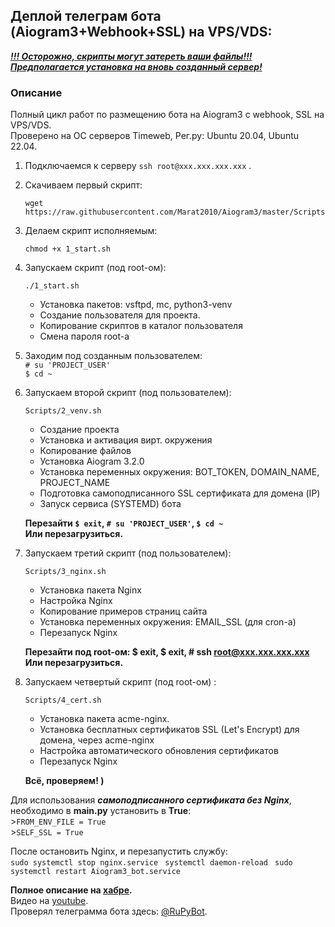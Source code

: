 ## Деплой телеграм бота (Aiogram3+Webhook+SSL) на VPS/VDS: 

<u>***!!! Осторожно, скрипты могут затереть ваши файлы!!!***</u>  
<u>***Предполагается установка на вновь созданный сервер!***</u>  

### Описание
Полный цикл работ по размещению бота на Aiogram3 c webhook, SSL на VPS/VDS.  
Проверено на ОС серверов Timeweb, Рег.ру:  Ubuntu 20.04, Ubuntu 22.04.

1. Подключаемся к серверу `ssh root@xxx.xxx.xxx.xxx` .  

2. Скачиваем первый скрипт:  
    ```
    wget https://raw.githubusercontent.com/Marat2010/Aiogram3/master/Scripts/1_start.sh
    ```

3. Делаем скрипт исполняемым:  
   ```
   chmod +x 1_start.sh
    ```

4. Запускаем скрипт (под root-ом):  
    ```
    ./1_start.sh
    ```
    - Установка пакетов: vsftpd, mc, python3-venv
    - Создание пользователя для проекта.
    - Копирование скриптов в каталог пользователя
    - Смена пароля root-а

5. Заходим под созданным пользователем:  
    `# su 'PROJECT_USER'`  
    `$ cd ~`

6. Запускаем второй скрипт (под пользователем):  
    ```
    Scripts/2_venv.sh
    ```
    - Создание проекта
    - Установка и активация вирт. окружения
    - Копирование файлов
    - Установка Aiogram 3.2.0
    - Установка переменных окружения: BOT_TOKEN, DOMAIN_NAME, PROJECT_NAME
    - Подготовка самоподписанного SSL сертификата для домена (IP)
    - Запуск сервиса (SYSTEMD) бота
    
    **Перезайти `$ exit`, `# su 'PROJECT_USER'`, `$ cd ~`**  
    **Или перезагрузиться.**  

7. Запускаем третий скрипт (под пользователем):  
    ```
    Scripts/3_nginx.sh
    ```
    - Установка пакета Nginx
    - Настройка Nginx
    - Копирование примеров страниц сайта
    - Установка переменных окружения: EMAIL_SSL (для cron-а)
    - Перезапуск Nginx

    **Перезайти под root-ом: $ exit, $ exit, # ssh root@xxx.xxx.xxx.xxx**  
     **Или перезагрузиться.**  

8. Запускаем четвертый скрипт (под root-ом) :  
    ```
    Scripts/4_cert.sh
    ```
    - Установка пакета acme-nginx.
    - Установка бесплатных сертификатов SSL (Let's Encrypt) для домена, через acme-nginx
    - Настройка автоматического обновления сертификатов
    - Перезапуск Nginx

    **Всё, проверяем! )**

Для использования ***самоподписанного сертификата без Nginx***, необходимо в **main.py** установить в **True**:  
    >`FROM_ENV_FILE = True`  
    >`SELF_SSL = True`  

После остановить Nginx, и перезапустить службу:  
    ```sudo systemctl stop nginx.service
    ```
    ```systemctl daemon-reload
    ```
    ```sudo systemctl restart Aiogram3_bot.service
    ```

**Полное описание на <a href="http://habr.ru" target="_blank">хабре</a>.**  
Видео на [youtube](http://youtube.com).  
Проверял телеграмма бота здесь: [@RuPyBot](https://t.me/RuPytBot).  

